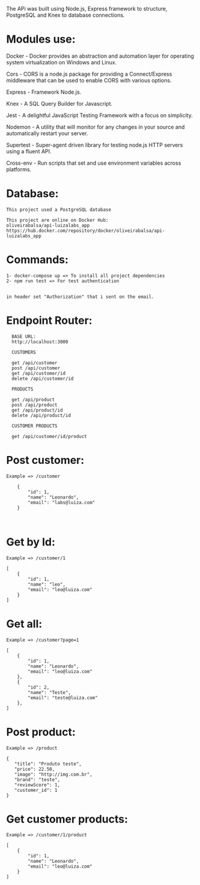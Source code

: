 The APi was built using Node.js, Express framework to structure, PostgreSQL and Knex to database connections.

# Modules use:
Docker - Docker provides an abstraction and automation layer for operating system virtualization on Windows and Linux.

Cors - CORS is a node.js package for providing a Connect/Express middleware that can be used to enable CORS with various options.

Express - Framework Node.js.

Knex - A SQL Query Builder for Javascript.

Jest - A delightful JavaScript Testing Framework with a focus on simplicity.

Nodemon - A utility that will monitor for any changes in your source and automatically restart your server.

Supertest - Super-agent driven library for testing node.js HTTP servers using a fluent API.

Cross-env - Run scripts that set and use environment variables across platforms.

# Database:
```
This project used a PostgreSQL database

This project are online on Docker Hub:
oliveirabalsa/api-luizalabs_app
https://hub.docker.com/repository/docker/oliveirabalsa/api-luizalabs_app

```
# Commands:
```
1- docker-compose up => To install all project dependencies
2- npm run test => For test authentication


in header set "Authorization" that i sent on the email.

```
# Endpoint Router:
```
  BASE URL:
  http://localhost:3000

  CUSTOMERS
  
  get /api/customer
  post /api/customer
  get /api/customer/id
  delete /api/customer/id
   
  PRODUCTS
  
  get /api/product
  post /api/product
  get /api/product/id
  delete /api/product/id
  
  CUSTOMER PRODUCTS
  
  get /api/customer/id/product

```

# Post customer:

```
Example => /customer

    {
        "id": 1,
        "name": "Leonardo",
        "email": "labs@luiza.com"
    }



```
# Get by Id:
```
Example => /customer/1

[
    {
        "id": 1,
        "name": "leo",
        "email": "leo@luiza.com"
    }
]

```
# Get all:
```
Example => /customer?page=1

[
    {
        "id": 1,
        "name": "Leonardo",
        "email": "leo@luiza.com"
    },
    {
        "id": 2,
        "name": "Teste",
        "email": "teste@luiza.com"
    },
]

```


# Post product:
```
Example => /product

{
   "title": "Produto teste",
   "price": 22.50,
   "image": "http://img.com.br",
   "brand": "teste",
   "reviewScore": 1,
   "customer_id": 1
}

```


# Get customer products:
```
Example => /customer/1/product

[
    {
        "id": 1,
        "name": "Leonardo",
        "email": "leo@luiza.com"
    }
]

```





